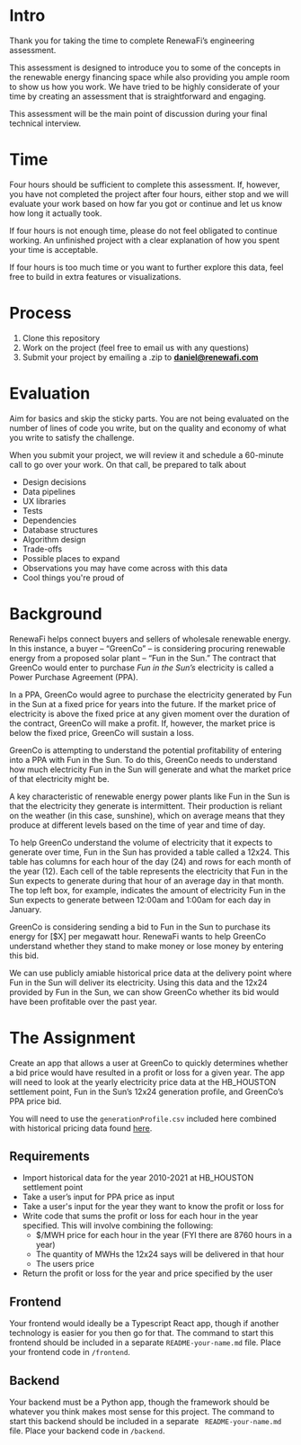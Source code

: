 # Intro
Thank you for taking the time to complete RenewaFi’s engineering assessment. 

This assessment is designed to introduce you to some of the concepts in the renewable energy financing space while also providing you ample room to show us how you work. We have tried to be highly considerate of your time by creating an assessment that is straightforward and engaging. 

This assessment will be the main point of discussion during your final technical interview.

# Time
Four hours should be sufficient to complete this assessment. If, however, you have not completed the project after four hours, either stop and we will evaluate your work based on how far you got or continue and let us know how long it actually took.

If four hours is not enough time, please do not feel obligated to continue working. An unfinished project with a clear explanation of how you spent your time is acceptable. 

If four hours is too much time or you want to further explore this data, feel free to build in extra features or visualizations.

# Process
 1. Clone this repository
 2. Work on the project (feel free to email us with any questions)
 3. Submit your project by emailing a .zip to **daniel@renewafi.com**

# Evaluation
Aim for basics and skip the sticky parts. You are not being evaluated on the number of lines of code you write, but on the quality and economy of what you write to satisfy the challenge.

When you submit your project, we will review it and schedule a 60-minute call to go over your work. On that call, be prepared to talk about
 * Design decisions
 * Data pipelines
 * UX libraries
 * Tests
 * Dependencies
 * Database structures
 * Algorithm design
 * Trade-offs
 * Possible places to expand
 * Observations you may have come across with this data
 * Cool things you're proud of

# Background  
RenewaFi helps connect buyers and sellers of wholesale renewable energy. In this instance, a buyer – “GreenCo” – is considering procuring renewable energy from a proposed solar plant – “Fun in the Sun.” The contract that GreenCo would enter to purchase *Fun in the Sun’s* electricity is called a Power Purchase Agreement (PPA). 

In a PPA, GreenCo would agree to purchase the electricity generated by Fun in the Sun at a fixed price for years into the future. If the market price of electricity is above the fixed price at any given moment over the duration of the contract, GreenCo will make a profit. If, however, the market price is below the fixed price, GreenCo will sustain a loss. 

GreenCo is attempting to understand the potential profitability of entering into a PPA with Fun in the Sun. To do this, GreenCo needs to understand how much electricity Fun in the Sun will generate and what the market price of that electricity might be. 

A key characteristic of renewable energy power plants like Fun in the Sun is that the electricity they generate is intermittent. Their production is reliant on the weather (in this case, sunshine), which on average means that they produce at different levels based on the time of year and time of day. 

To help GreenCo understand the volume of electricity that it expects to generate over time, Fun in the Sun has provided a table called a 12x24. This table has columns for each hour of the day (24) and rows for each month of the year (12). Each cell of the table represents the electricity that Fun in the Sun expects to generate during that hour of an average day in that month. The top left box, for example, indicates the amount of electricity Fun in the Sun expects to generate between 12:00am and 1:00am for each day in January.

GreenCo is considering sending a bid to Fun in the Sun to purchase its energy for [$X] per megawatt hour. RenewaFi wants to help GreenCo understand whether they stand to make money or lose money by entering this bid.  

We can use publicly amiable historical price data at the delivery point where Fun in the Sun will deliver its electricity. Using this data and the 12x24 provided by Fun in the Sun, we can show GreenCo whether its bid would have been profitable over the past year.  

# The Assignment
Create an app that allows a user at GreenCo to quickly determines whether a bid price would have resulted in a profit or loss for a given year. The app will need to look at the yearly electricity price data at the HB_HOUSTON settlement point, Fun in the Sun’s 12x24 generation profile, and GreenCo’s PPA price bid. 

You will need to use the `generationProfile.csv` included here combined with historical pricing data found [here](https://www.ercot.com/mp/data-products/data-product-details?id=NP4-180-ER).

## Requirements
 - Import historical data for the year 2010-2021 at HB_HOUSTON settlement point 
 - Take a user’s input for PPA price as input
 - Take a user's input for the year they want to know the profit or loss for
 - Write code that sums the profit or loss for each hour in the year specified. This will involve combining the following:
    - $/MWH price for each hour in the year (FYI there are 8760 hours in a year)
    - The quantity of MWHs the 12x24 says will be delivered in that hour
    - The users price
- Return the profit or loss for the year and price specified by the user

## Frontend
Your frontend would ideally be a Typescript React app, though if another technology is easier for you then go for that. The command to start this frontend should be included in a separate `README-your-name.md` file. Place your frontend code in `/frontend`.

## Backend
Your backend must be a Python app, though the framework should be whatever you think makes most sense for this project. The command to start this backend should be included in a separate ` README-your-name.md` file. Place your backend code in `/backend`.
